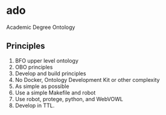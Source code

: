 # ado
Academic Degree Ontology

## Principles

1. BFO upper level ontology
1. OBO principles
1. Develop and build principles
1. No Docker, Ontology Development Kit or other complexity
1. As simple as possible
1. Use a simple Makefile and robot
1. Use robot, protege, python, and WebVOWL
1. Develop in TTL.
